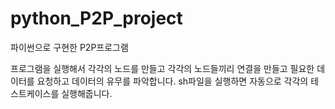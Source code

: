# python_P2P_project
파이썬으로 구현한 P2P프로그램

프로그램을 실행해서 각각의 노드를 만들고 각각의 노드들끼리 연결을 만들고 필요한 데이터를 요청하고 데이터의 유무를 파악합니다.
sh파일을 실행하면 자동으로 각각의 테스트케이스를 실행해줍니다.
